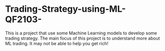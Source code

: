 # Trading-Strategy-using-ML-QF2103-
This is a project that use some Machine Learning models to develop some trading strategy. The main focus of this project is to understand more about ML trading. It may not be able to help you get rich!
